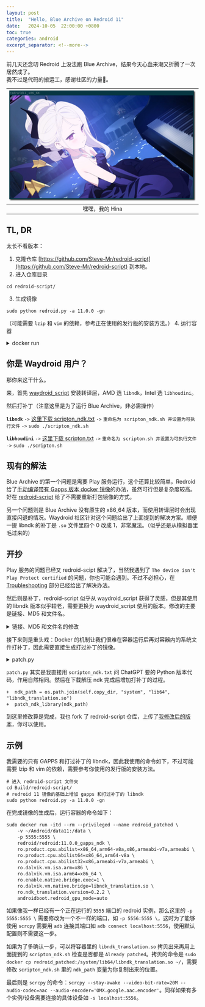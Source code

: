 ```yaml
---
layout: post
title:  "Hello, Blue Archive on Redroid 11"
date:   2024-10-05  22:00:00 +0800
toc: true
categories: android 
excerpt_separator: <!--more-->
---
```


前几天还念叨 Redroid 上没法跑 Blue Archive，结果今天心血来潮又折腾了一次居然成了。  
我不过是代码的搬运工，感谢社区的力量🙏。  

|![alt text](/assets/2024-10-05-redroid-blue-archive/1728137667.png)|
|:--:|
|嘿嘿，我的 Hina|


## TL, DR

太长不看版本：  

1. 克隆仓库 [https://github.com/Steve-Mr/redroid-script](https://github.com/Steve-Mr/redroid-script) 到本地。
2. 进入仓库目录
```shell
cd redroid-script/
```
3. 生成镜像
```shell
sudo python redroid.py -a 11.0.0 -gn
```
（可能需要 `lzip` 和 `vim` 的依赖，参考正在使用的发行版的安装方法。）
4. 运行容器
<details>
        <summary>docker run</summary>

    {% highlight shell %}
    ## 运行容器
    sudo docker run -itd --rm --privileged --name redroid_patched \               
        -v ~/Android/data11:/data \
        -p 5555:5555 \
        redroid/redroid:11.0.0_gapps_ndk \
        ro.product.cpu.abilist=x86_64,arm64-v8a,x86,armeabi-v7a,armeabi \
        ro.product.cpu.abilist64=x86_64,arm64-v8a \
        ro.product.cpu.abilist32=x86,armeabi-v7a,armeabi \
        ro.dalvik.vm.isa.arm=x86 \
        ro.dalvik.vm.isa.arm64=x86_64 \
        ro.enable.native.bridge.exec=1 \
        ro.dalvik.vm.native.bridge=libndk_translation.so \
        ro.ndk_translation.version=0.2.2 \
        androidboot.redroid_gpu_mode=auto

    ## 连接 scrcpy
    scrcpy --stay-awake --video-bit-rate=20M --audio-codec=aac --audio-encoder='OMX.google.aac.encoder'
    {% endhighlight %}
</details>

<!--more-->


## 你是 Waydroid 用户？

那你来这干什么。  

来，首先 [waydroid_script](https://github.com/casualsnek/waydroid_script) 安装转译层，AMD 选 `libndk`，Intel 选 `libhoudini`。  

然后打补丁（注意这里是为了运行 Blue Archive，非必需操作）

**`libndk`** `->` [这里下载 scripton_ndk.txt](https://github.com/waydroid/waydroid/issues/788#issuecomment-2167334937) `->` `重命名为 scripton_ndk.sh 并设置为可执行文件` `->` `sudo ./scripton_ndk.sh`

**`libhoudini`** `->` [这里下载 scripton.txt](https://github.com/waydroid/waydroid/issues/788#issuecomment-2162386712) `->` `重命名为 scripton.sh 并设置为可执行文件` `->` `sudo ./scripton.sh`

## 现有的解法

Blue Archive 的第一个问题是需要 Play 服务运行，这个还算比较简单，Redroid 给了[手动编译带有 Gapps 版本 docker 镜像](https://github.com/remote-android/redroid-doc/tree/master/android-builder-docker)的办法，虽然可行但是复杂度较高。好在 [redroid-script](https://github.com/ayasa520/redroid-script) 给了不需要重新打包镜像的方式。  

另一个问题则是 Blue Archive 没有原生的 x86_64 版本，而使用转译层时会出现直接闪退的情况。Waydroid 社区针对这个问题给出了上面提到的解决方案。顺便一提 libndk 的补丁是 `.so` 文件里四个 0 改成 1，非常魔法。（似乎还是从模拟器里毛过来的）  

## 开抄

Play 服务的问题已经又 redroid-scipt 解决了，当然我遇到了 `The device isn't Play Protect certified` 的问题，你也可能会遇到。不过不必担心，在 [Troubleshooting](https://github.com/ayasa520/redroid-script?tab=readme-ov-file#troubleshooting) 部分已经给出了解决办法。  

然后则是补丁，redroid-script 似乎从 waydroid_script 获得了灵感，但是其使用的 libndk 版本似乎较老，需要更换为 waydroid_script 使用的版本。修改的主要是链接、MD5 和文件名。  

<details>
    <summary>链接、MD5 和文件名的修改</summary>

{% highlight git %}
-  dl_link = "https://github.com/supremegamers/vendor_google_proprietary_ndk_translation-prebuilt/archive/181d9290a69309511185c4417ba3d890b3caaaa8.zip"
+  dl_link = "https://github.com/supremegamers/vendor_google_proprietary_ndk_translation-prebuilt/archive/9324a8914b649b885dad6f2bfd14a67e5d1520bf.zip"

-  shutil.copytree(os.path.join(self.extract_to, "vendor_google_proprietary_ndk_translation-prebuilt-181d9290a69309511185c4417ba3d890b3caaaa8", "prebuilts"), os.path.join(self.copy_dir, "system"), dirs_exist_ok=True)
+  shutil.copytree(os.path.join(self.extract_to, "vendor_google_proprietary_ndk_translation-prebuilt-9324a8914b649b885dad6f2bfd14a67e5d1520bf", "prebuilts"), os.path.join(self.copy_dir, "system"), dirs_exist_ok=True)

-  act_md5 = "0beff55f312492f24d539569d84f5bfb"
+  act_md5 = "c9572672d1045594448068079b34c350"
{% endhighlight %}

</details>

接下来则是重头戏：Docker 的机制让我们很难在容器运行后再对容器内的系统文件打补丁，因此需要直接生成打过补丁的镜像。  

<details>
    <summary>patch.py</summary>

{% highlight python %}
import os
import subprocess

def check_hex(file_path, offset, hex_to_check):
    skip_bytes = offset - 0x101000
    read_bytes = len(hex_to_check) // 2
    command = [
        'od', file_path,
        '--skip-bytes={}'.format(skip_bytes),
        '--read-bytes={}'.format(read_bytes),
        '--endian=little',
        '-t', 'x1',
        '-An'
    ]

    command_output = subprocess.check_output(command).decode().replace(' ', '').strip()
    return command_output == hex_to_check

def patch_hex(file_path, offset, original_hex, new_hex):
    file_offset = offset - 0x101000
    if check_hex(file_path, offset, original_hex):
        hex_in_bin = bytes.fromhex(new_hex)
        with open(file_path, 'r+b') as f:
            f.seek(file_offset)
            f.write(hex_in_bin)
        print(f"Patched {file_path} at {file_offset} with new hex {new_hex}")
    elif check_hex(file_path, offset, new_hex):
        print("Already patched")
    else:
        print("Hex mismatch!")

def patch_ndk_library(ndk_path):
    if os.path.isfile(ndk_path):
        if os.access(ndk_path, os.W_OK) or os.geteuid() == 0:
            patch_hex(ndk_path, 0x307dd1, '83e2fa', '83e2ff')
            patch_hex(ndk_path, 0x307cd6, '83e2fa', '83e2ff')
        else:
            print("libndk_translation is not writable. Please run with sudo.")
    else:
        print("libndk_translation not found. Please install it first.")

# 调用示例
if __name__ == "__main__":
    ndk_path = "ndk/system/lib64/libndk_translation.so"
    patch_ndk_library(ndk_path)

{% endhighlight %}

</details>

`patch.py` 其实是我直接用 `scripton_ndk.txt` 问 ChatGPT 要的 Python 版本代码，作用自然相同。然后在下载解压 ndk 完成后增加打补丁的过程。  

```
+  ndk_path = os.path.join(self.copy_dir, "system", "lib64", "libndk_translation.so")
+  patch_ndk_library(ndk_path)
```

到这里修改算是完成，我也 fork 了 redroid-script 仓库，上传了[我修改后的版本](https://github.com/Steve-Mr/redroid-script)，你可以使用。  

## 示例

我需要的只有 GAPPS 和打过补丁的 libndk，因此我使用的命令如下，不过可能需要 lzip 和 vim 的依赖，需要参考你使用的发行版的安装方法。

```shell
# 进入 redroid-script 文件夹
cd Build/redroid-script/
# redroid 11 镜像的基础上增加 gapps 和打过补丁的 libndk
sudo python redroid.py -a 11.0.0 -gn
```

在完成镜像的生成后，运行容器的命令如下：

```shell
sudo docker run -itd --rm --privileged --name redroid_patched \               
    -v ~/Android/data11:/data \
    -p 5555:5555 \
    redroid/redroid:11.0.0_gapps_ndk \
    ro.product.cpu.abilist=x86_64,arm64-v8a,x86,armeabi-v7a,armeabi \
    ro.product.cpu.abilist64=x86_64,arm64-v8a \
    ro.product.cpu.abilist32=x86,armeabi-v7a,armeabi \
    ro.dalvik.vm.isa.arm=x86 \
    ro.dalvik.vm.isa.arm64=x86_64 \
    ro.enable.native.bridge.exec=1 \
    ro.dalvik.vm.native.bridge=libndk_translation.so \
    ro.ndk_translation.version=0.2.2 \
    androidboot.redroid_gpu_mode=auto
```

如果像我一样已经有一个正在运行的 `5555` 端口的 redroid 实例，那么这里的 `-p 5555:5555 \` 需要修改为一个不一样的端口，如 `-p 5556:5555 \`，这时为了能够使用 `scrcpy` 需要用 `adb` 连接其端口如 `adb connect localhost:5556`，使用默认配置则不需要这一步。  

如果为了多确认一步，可以将容器里的 `libndk_translation.so` 拷贝出来再用上面提到的 `scripton_ndk.sh` 检查是否都是 `Already patched`。拷贝的命令是 `sudo docker cp redroid_patched:/system/lib64/libndk_translation.so ~/`，需要修改 `scripton_ndk.sh` 里的 `ndk_path` 变量为你复制出来的位置。  

最后则是 `scrcpy` 的命令：`scrcpy --stay-awake --video-bit-rate=20M --audio-codec=aac --audio-encoder='OMX.google.aac.encoder'`。同样如果有多个实例/设备需要连接的具体设备如 `-s localhost:5556`。  
